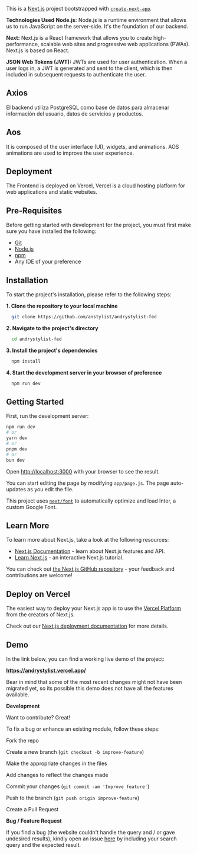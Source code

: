 This is a [Next.js](https://nextjs.org/) project bootstrapped with [`create-next-app`](https://github.com/vercel/next.js/tree/canary/packages/create-next-app).


**Technologies Used**
**Node.js:** Node.js is a runtime environment that allows us to run JavaScript on the server-side. It's the foundation of our backend.

**Next:** Next.js is a React framework that allows you to create high-performance, scalable web sites and progressive web applications (PWAs). Next.js is based on React.

**JSON Web Tokens (JWT):** JWTs are used for user authentication. When a user logs in, a JWT is generated and sent to the client, which is then included in subsequent requests to authenticate the user.

## Axios
El backend utiliza PostgreSQL como base de datos para almacenar información del usuario, datos de servicios y productos.

## Aos 
 It is composed of the user interface (UI), widgets, and animations. AOS animations are used to improve the user experience.

## Deployment
The Frontend is deployed on Vercel, Vercel is a cloud hosting platform for web applications and static websites.


## Pre-Requisites
Before getting started with development for the project, you must first make sure you have installed the following:

- [Git](https://git-scm.com/)
- [Node.js](https://nodejs.org/en)
- [npm](https://www.npmjs.com/)
- Any IDE of your preference

<a name="install"></a>
## Installation

To start the project's installation, please refer to the following steps:

**1. Clone the repository to your local machine**
```bash
  git clone https://github.com/anstylist/andrystylist-fed
```
    
**2. Navigate to the project's directory**
```bash
  cd andrystylist-fed
```

**3. Install the project's dependencies**
```bash
  npm install
```

**4. Start the development server in your browser of preference**
```bash
  npm run dev
```

## Getting Started

First, run the development server:

```bash
npm run dev
# or
yarn dev
# or
pnpm dev
# or
bun dev
```

Open [http://localhost:3000](http://localhost:3000) with your browser to see the result.

You can start editing the page by modifying `app/page.js`. The page auto-updates as you edit the file.

This project uses [`next/font`](https://nextjs.org/docs/basic-features/font-optimization) to automatically optimize and load Inter, a custom Google Font.

## Learn More

To learn more about Next.js, take a look at the following resources:

- [Next.js Documentation](https://nextjs.org/docs) - learn about Next.js features and API.
- [Learn Next.js](https://nextjs.org/learn) - an interactive Next.js tutorial.

You can check out [the Next.js GitHub repository](https://github.com/vercel/next.js/) - your feedback and contributions are welcome!

## Deploy on Vercel

The easiest way to deploy your Next.js app is to use the [Vercel Platform](https://vercel.com/new?utm_medium=default-template&filter=next.js&utm_source=create-next-app&utm_campaign=create-next-app-readme) from the creators of Next.js.

Check out our [Next.js deployment documentation](https://nextjs.org/docs/deployment) for more details.

## Demo

In the link below, you can find a working live demo of the project:


**https://andrystylist.vercel.app/**

Bear in mind that some of the most recent changes might not have been migrated yet, so its possible this demo does not have all the features available.

<a name="features"></a>

**Development**

Want to contribute? Great!

To fix a bug or enhance an existing module, follow these steps:

Fork the repo

Create a new branch (`git checkout -b improve-feature`)

Make the appropriate changes in the files

Add changes to reflect the changes made

Commit your changes (`git commit -am 'Improve feature'`)

Push to the branch (`git push origin improve-feature`)

Create a Pull Request

**Bug / Feature Request**

If you find a bug (the website couldn't handle the query and / or gave undesired results), kindly open an issue [here](https://github.com/anstylist/andrystylist-fed/issues/new) by including your search query and the expected result.


